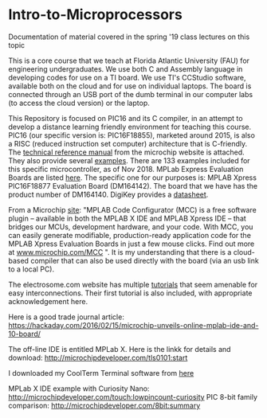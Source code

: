 # Intro-to-Microprocessors
Documentation of material covered in the spring '19 class lectures on this topic

This is a core course that we teach at Florida Atlantic University (FAU) for engineering undergraduates. We use both C and Assembly language in developing codes for use on a TI board. We use TI's CCStudio software, available both on the cloud and for use on individual laptops. The board is connected through an USB port of the dumb terminal in our computer labs (to access the cloud version) or the laptop. 

This Repository is focused on PIC16 and its C compiler, in an attempt to develop a distance learning friendly environment for teaching this course. PIC16 (our specific version is: PIC16F18855), marketed around 2015, is also a RISC (reduced instruction set computer) architecture that is C-friendly. The [technical reference manual](http://ww1.microchip.com/downloads/en/DeviceDoc/400001802D.pdf) from the microchip website is attached.  They also provide several [examples](https://mplabxpress.microchip.com/mplabcloud/example). There are 133 examples included for this specific microcontroller, as of Nov 2018. MPLab Express Evaluation Boards are listed [here](http://ww1.microchip.com/downloads/en/DeviceDoc/30010119B.pdf). The specific one for our purposes is: MPLAB Xpress PIC16F18877 Evaluation Board (DM164142). The board that we have has the product number of DM164140. DigiKey provides a [datasheet](https://www.digikey.com/product-detail/en/microchip-technology/DM164140/DM164140-ND/6044842?WT.srch=1&gclid=EAIaIQobChMItPHnhKD63gIVA1uGCh3HnwjgEAQYASABEgJeNfD_BwE). 

From a Microchip [site](http://ww1.microchip.com/downloads/en/DeviceDoc/30010119B.pdf): "MPLAB Code Configurator (MCC) is a free software plugin – available in both the MPLAB X IDE and MPLAB Xpress IDE – that bridges our MCUs, development hardware, and your code. With MCC, you can easily generate modifiable, production-ready application code for the MPLAB Xpress Evaluation Boards in just a few mouse clicks. Find out more at www.microchip.com/MCC ". It is my understanding that there is a cloud-based compiler that can also be used directly with the board (via an usb link to a local PC). 

The electrosome.com website has multiple [tutorials](https://electrosome.com/category/tutorials/pic-microcontroller/mplab-xc8/) that seem amenable for easy interconnections. Their first tutorial is also included, with appropriate acknowledgement here. 

Here is a good trade journal article: https://hackaday.com/2016/02/15/microchip-unveils-online-mplab-ide-and-10-board/

The off-line IDE is entitled MPLab X. Here is the linkk for details and download: http://microchipdeveloper.com/tls0101:start

I downloaded my CoolTerm Terminal software from [here](https://learn.sparkfun.com/tutorials/terminal-basics/coolterm-windows-mac-linux)

MPLab X IDE example with Curiosity Nano: http://microchipdeveloper.com/touch:lowpincount-curiosity
PIC 8-bit family comparison: http://microchipdeveloper.com/8bit:summary

